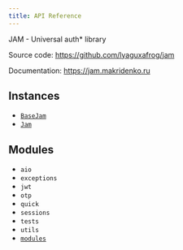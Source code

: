 ```yaml
---
title: API Reference
---
```


JAM - Universal auth* library

Source code: https://github.com/lyaguxafrog/jam

Documentation: https://jam.makridenko.ru


## Instances

* [`BaseJam`](api/base_jam.md)
* [`Jam`](api/jam.md)

## Modules

* `aio`
* `exceptions`
* `jwt`
* `otp`
* `quick`
* `sessions`
* `tests`
* `utils`
* [`modules`](api/modules.md)